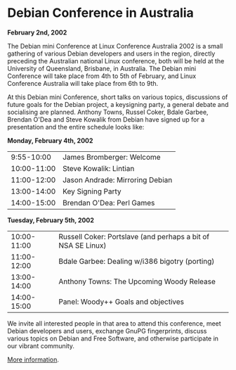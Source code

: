 
Debian Conference in Australia
==============================


**February 2nd, 2002**


The Debian mini Conference at Linux Conference Australia 2002 is a
small gathering of various Debian developers and users in the region,
directly preceding the Australian national Linux conference, both
will be held at the University of Queensland, Brisbane, in Australia.
The Debian mini Conference will take place from 4th to 5th of February,
and Linux Conference Australia will take place from 6th to 9th.


At this Debian mini Conference, short talks on various topics,
discussions of future goals for the Debian project, a keysigning party,
a general debate and socialising are planned. Anthony Towns, Russel
Coker, Bdale Garbee, Brendan O'Dea and Steve Kowalik from Debian have
signed up for a presentation and the entire schedule looks like:


**Monday, February 4th, 2002**




|  |  |
| --- | --- |
|  9:55-10:00 | James Bromberger: Welcome |
| 10:00-11:00 | Steve Kowalik: Lintian |
| 11:00-12:00 | Jason Andrade: Mirroring Debian |
| 13:00-14:00 | Key Signing Party |
| 14:00-15:00 | Brendan O'Dea: Perl Games |


**Tuesday, February 5th, 2002**




|  |  |
| --- | --- |
| 10:00-11:00 | Russell Coker: Portslave (and perhaps a bit of NSA SE Linux) |
| 11:00-12:00 | Bdale Garbee: Dealing w/i386 bigotry (porting) |
| 13:00-14:00 | Anthony Towns: The Upcoming Woody Release |
| 14:00-15:00 | Panel: Woody++ Goals and objectives |


We invite all interested people in that area to attend this
conference, meet Debian developers and users, exchange GnuPG
fingerprints, discuss various topics on Debian and Free Software, and
otherwise participate in our vibrant community.


[More information](https://www.debian.org/events/2002/0204-linuxconf).



